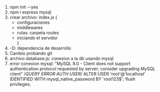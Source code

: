 1. npm init --yes
2. npm i express mysql
3. crear archivo: index.js { 
     - configuraciones
     - middlewares
     - rutas: carpeta routes
     - iniciando el servidor   
}
4. -D: dependencia de desarrollo
5. Cambio probando git
6. archivo database.js: conexion a la db usando mysql
7. error conexion mysql: "MySQL 8.0 - Client does not support authentication protocol requested by server; consider upgrading MySQL client" 
 /*QUERY ERROR AUTH USER*/
ALTER USER 'root'@'localhost' IDENTIFIED WITH mysql_native_password BY 'root123$';
flush privileges;
